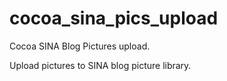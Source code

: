 cocoa_sina_pics_upload
======================

Cocoa SINA Blog Pictures upload.

Upload pictures to SINA blog picture library.

